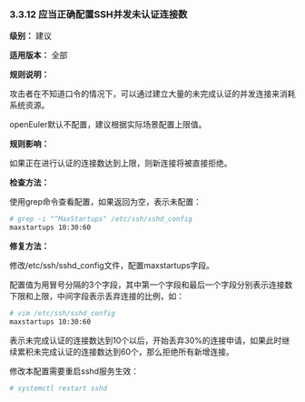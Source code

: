 ### 3.3.12 应当正确配置SSH并发未认证连接数

**级别：** 建议

**适用版本：** 全部

**规则说明：** 

攻击者在不知道口令的情况下，可以通过建立大量的未完成认证的并发连接来消耗系统资源。

openEuler默认不配置，建议根据实际场景配置上限值。

**规则影响：**

如果正在进行认证的连接数达到上限，则新连接将被直接拒绝。

**检查方法：**

使用grep命令查看配置，如果返回为空，表示未配置：

```bash
# grep -i "^MaxStartups" /etc/ssh/sshd_config
maxstartups 10:30:60
```

**修复方法：**

修改/etc/ssh/sshd_config文件，配置maxstartups字段。

配置值为用冒号分隔的3个字段，其中第一个字段和最后一个字段分别表示连接数下限和上限，中间字段表示丢弃连接的比例，如：
```bash
# vim /etc/ssh/sshd_config
maxstartups 10:30:60
```
表示未完成认证的连接数达到10个以后，开始丢弃30%的连接申请，如果此时继续累积未完成认证的连接数达到60个，那么拒绝所有新增连接。

修改本配置需要重启sshd服务生效：
```bash
# systemctl restart sshd
```
